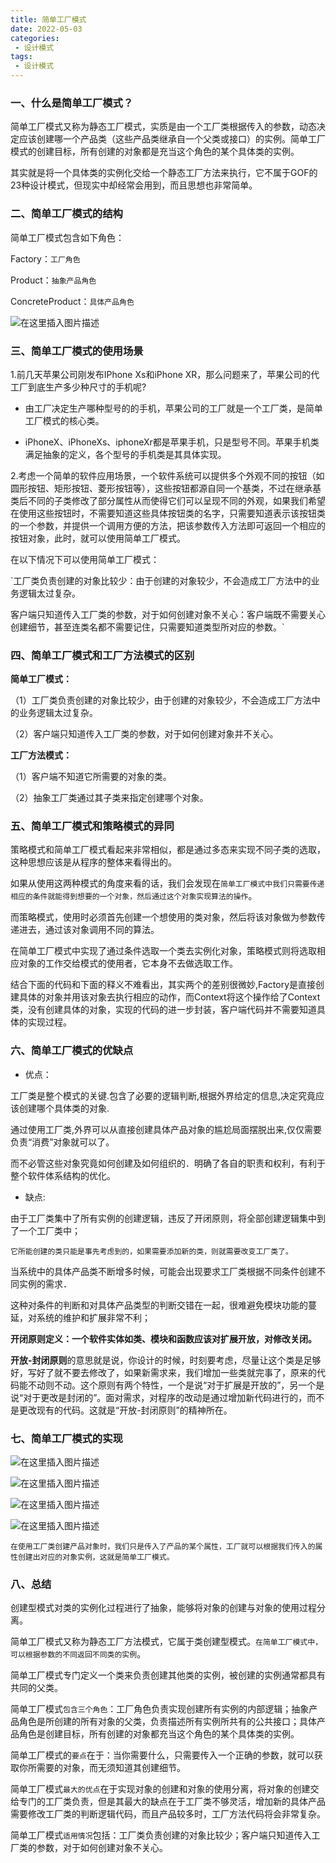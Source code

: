 ```yaml
---
title: 简单工厂模式
date: 2022-05-03
categories:
 - 设计模式
tags:
 - 设计模式
---
```


### 一、什么是简单工厂模式？

简单工厂模式又称为静态工厂模式，实质是由一个工厂类根据传入的参数，动态决定应该创建哪一个产品类（这些产品类继承自一个父类或接口）的实例。简单工厂模式的创建目标，所有创建的对象都是充当这个角色的某个具体类的实例。

其实就是将一个具体类的实例化交给一个静态工厂方法来执行，它不属于GOF的23种设计模式，但现实中却经常会用到，而且思想也非常简单。

### 二、简单工厂模式的结构

简单工厂模式包含如下角色：

Factory：`工厂角色`

Product：`抽象产品角色`

ConcreteProduct：`具体产品角色`

![在这里插入图片描述](https://img-blog.csdnimg.cn/5b84cf7b67e147889f06114c3b99b762.png)

### 三、简单工厂模式的使用场景

1.前几天苹果公司刚发布IPhone Xs和iPhone XR，那么问题来了，苹果公司的代工厂到底生产多少种尺寸的手机呢?

* 由工厂决定生产哪种型号的的手机，苹果公司的工厂就是一个工厂类，是简单工厂模式的核心类。

* iPhoneX、iPhoneXs、iphoneXr都是苹果手机，只是型号不同。苹果手机类满足抽象的定义，各个型号的手机类是其具体实现。

2.考虑一个简单的软件应用场景，一个软件系统可以提供多个外观不同的按钮（如圆形按钮、矩形按钮、菱形按钮等），这些按钮都源自同一个基类，不过在继承基类后不同的子类修改了部分属性从而使得它们可以呈现不同的外观，如果我们希望在使用这些按钮时，不需要知道这些具体按钮类的名字，只需要知道表示该按钮类的一个参数，并提供一个调用方便的方法，把该参数传入方法即可返回一个相应的按钮对象，此时，就可以使用简单工厂模式。

在以下情况下可以使用简单工厂模式：

`工厂类负责创建的对象比较少：由于创建的对象较少，不会造成工厂方法中的业务逻辑太过复杂。

客户端只知道传入工厂类的参数，对于如何创建对象不关心：客户端既不需要关心创建细节，甚至连类名都不需要记住，只需要知道类型所对应的参数。`

### 四、简单工厂模式和工厂方法模式的区别

**简单工厂模式：**

（1）工厂类负责创建的对象比较少，由于创建的对象较少，不会造成工厂方法中的业务逻辑太过复杂。

（2）客户端只知道传入工厂类的参数，对于如何创建对象并不关心。

**工厂方法模式：**

（1）客户端不知道它所需要的对象的类。

（2）抽象工厂类通过其子类来指定创建哪个对象。

### 五、简单工厂模式和策略模式的异同

策略模式和简单工厂模式看起来非常相似，都是通过多态来实现不同子类的选取，这种思想应该是从程序的整体来看得出的。

如果从使用这两种模式的角度来看的话，我们会发现在`简单工厂模式中我们只需要传递相应的条件就能得到想要的一个对象，然后通过这个对象实现算法的操作`。

而策略模式，使用时必须首先创建一个想使用的类对象，然后将该对象做为参数传递进去，通过该对象调用不同的算法。

在简单工厂模式中实现了通过条件选取一个类去实例化对象，策略模式则将选取相应对象的工作交给模式的使用者，它本身不去做选取工作。

结合下面的代码和下面的释义不难看出，其实两个的差别很微妙,Factory是直接创建具体的对象并用该对象去执行相应的动作，而Context将这个操作给了Context类，没有创建具体的对象，实现的代码的进一步封装，客户端代码并不需要知道具体的实现过程。

### 六、简单工厂模式的优缺点

* 优点：

工厂类是整个模式的关键.包含了必要的逻辑判断,根据外界给定的信息,决定究竟应该创建哪个具体类的对象.

通过使用工厂类,外界可以从直接创建具体产品对象的尴尬局面摆脱出来,仅仅需要负责“消费”对象就可以了。

而不必管这些对象究竟如何创建及如何组织的．明确了各自的职责和权利，有利于整个软件体系结构的优化。

* 缺点:

由于工厂类集中了所有实例的创建逻辑，违反了开闭原则，将全部创建逻辑集中到了一个工厂类中；

`它所能创建的类只能是事先考虑到的，如果需要添加新的类，则就需要改变工厂类了。`

当系统中的具体产品类不断增多时候，可能会出现要求工厂类根据不同条件创建不同实例的需求．

这种对条件的判断和对具体产品类型的判断交错在一起，很难避免模块功能的蔓延，对系统的维护和扩展非常不利；

**开闭原则定义：一个软件实体如类、模块和函数应该对扩展开放，对修改关闭。**

**开放-封闭原则**的意思就是说，你设计的时候，时刻要考虑，尽量让这个类是足够好，写好了就不要去修改了，如果新需求来，我们增加一些类就完事了，原来的代码能不动则不动。这个原则有两个特性，一个是说“对于扩展是开放的”，另一个是说“对于更改是封闭的”。面对需求，对程序的改动是通过增加新代码进行的，而不是更改现有的代码。这就是“开放-封闭原则”的精神所在。

### 七、简单工厂模式的实现

![在这里插入图片描述](https://img-blog.csdnimg.cn/dd5345b1409c4274a4bc2f454ce87ce9.png?x-oss-process=image/watermark,type_d3F5LXplbmhlaQ,shadow_50,text_Q1NETiBAbGVlZGNvZGVKb2huMDE=,size_20,color_FFFFFF,t_70,g_se,x_16)

![在这里插入图片描述](https://img-blog.csdnimg.cn/4bca2ce8d52a4de198239289a5464829.png?x-oss-process=image/watermark,type_d3F5LXplbmhlaQ,shadow_50,text_Q1NETiBAbGVlZGNvZGVKb2huMDE=,size_20,color_FFFFFF,t_70,g_se,x_16)

![在这里插入图片描述](https://img-blog.csdnimg.cn/43732cbcc2104d5aad7940b50517f41a.png?x-oss-process=image/watermark,type_d3F5LXplbmhlaQ,shadow_50,text_Q1NETiBAbGVlZGNvZGVKb2huMDE=,size_20,color_FFFFFF,t_70,g_se,x_16)

![在这里插入图片描述](https://img-blog.csdnimg.cn/4bdce3efe8a442368744fe0a07c73465.png?x-oss-process=image/watermark,type_d3F5LXplbmhlaQ,shadow_50,text_Q1NETiBAbGVlZGNvZGVKb2huMDE=,size_20,color_FFFFFF,t_70,g_se,x_16)

`在使用工厂类创建产品对象时，我们只是传入了产品的某个属性，工厂就可以根据我们传入的属性创建出对应的对象实例，这就是简单工厂模式。`

### 八、总结

创建型模式对类的实例化过程进行了抽象，能够将对象的创建与对象的使用过程分离。

简单工厂模式又称为静态工厂方法模式，它属于类创建型模式。`在简单工厂模式中，可以根据参数的不同返回不同类的实例`。

简单工厂模式专门定义一个类来负责创建其他类的实例，被创建的实例通常都具有共同的父类。

简单工厂模式`包含三个角色`：工厂角色负责实现创建所有实例的内部逻辑；抽象产品角色是所创建的所有对象的父类，负责描述所有实例所共有的公共接口；具体产品角色是创建目标，所有创建的对象都充当这个角色的某个具体类的实例。

简单工厂模式的`要点`在于：当你需要什么，只需要传入一个正确的参数，就可以获取你所需要的对象，而无须知道其创建细节。

简单工厂模式`最大的优点`在于实现对象的创建和对象的使用分离，将对象的创建交给专门的工厂类负责，但是其最大的缺点在于工厂类不够灵活，增加新的具体产品需要修改工厂类的判断逻辑代码，而且产品较多时，工厂方法代码将会非常复杂。

简单工厂模式`适用情况`包括：工厂类负责创建的对象比较少；客户端只知道传入工厂类的参数，对于如何创建对象不关心。
